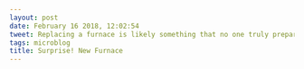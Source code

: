 ```yaml
---
layout: post
date: February 16 2018, 12:02:54
tweet: Replacing a furnace is likely something that no one truly prepares for.
tags: microblog
title: Surprise! New Furnace
---
```





